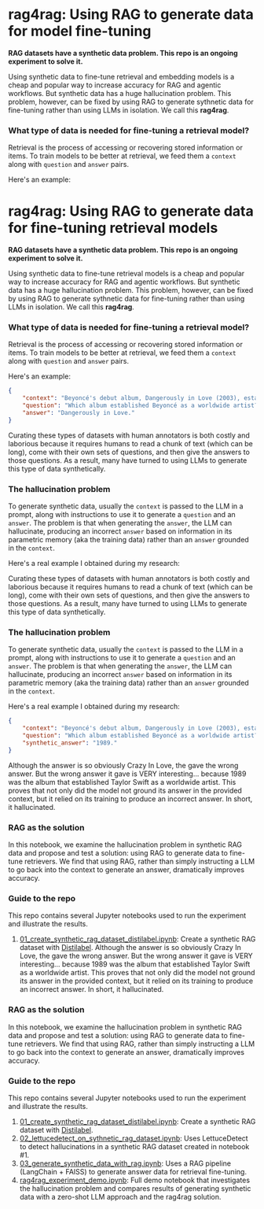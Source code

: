 # rag4rag: Using RAG to generate data for model fine-tuning

**RAG datasets have a synthetic data problem. This repo is an ongoing experiment to solve it.**

Using synthetic data to fine-tune retrieval and embedding models is a cheap and popular way to increase accuracy for RAG and agentic workflows. But synthetic data has a huge hallucination problem. This problem, however, can be fixed by using RAG to generate sythnetic data for fine-tuning rather than using LLMs in isolation. We call this **rag4rag**.

### What type of data is needed for fine-tuning a retrieval model?

Retrieval is the process of accessing or recovering stored information or items. To train models to be better at retrieval, we feed them a `context` along with `question` and `answer` pairs.

Here's an example:

# rag4rag: Using RAG to generate data for fine-tuning retrieval models

**RAG datasets have a synthetic data problem. This repo is an ongoing experiment to solve it.**

Using synthetic data to fine-tune retrieval models is a cheap and popular way to increase accuracy for RAG and agentic workflows. But synthetic data has a huge hallucination problem. This problem, however, can be fixed by using RAG to generate sythnetic data for fine-tuning rather than using LLMs in isolation. We call this **rag4rag**.

### What type of data is needed for fine-tuning a retrieval model?
Retrieval is the process of accessing or recovering stored information or items. To train models to be better at retrieval, we feed them a `context` along with `question` and `answer` pairs.

Here's an example:
```json
{
    "context": "Beyoncé's debut album, Dangerously in Love (2003), established her as a solo artist worldwide.",
    "question": "Which album established Beyoncé as a worldwide artist?",
    "answer": "Dangerously in Love."
}
```

Curating these types of datasets with human annotators is both costly and laborious because it requires humans to read a chunk of text (which can be long), come with their own sets of questions, and then give the answers to those questions. As a result, many have turned to using LLMs to generate this type of data synthetically.

### The hallucination problem

To generate synthetic data, usually the `context` is passed to the LLM in a prompt, along with instructions to use it to generate a `question` and an `answer`. The problem is that when generating the `answer`, the LLM can hallucinate, producing an incorrect `answer` based on information in its parametric memory (aka the training data) rather than an `answer` grounded in the `context`.

Here's a real example I obtained during my research:

Curating these types of datasets with human annotators is both costly and laborious because it requires humans to read a chunk of text (which can be long), come with their own sets of questions, and then give the answers to those questions. As a result, many have turned to using LLMs to generate this type of data synthetically. 

### The hallucination problem

To generate synthetic data, usually the `context` is passed to the LLM in a prompt, along with instructions to use it to generate a `question` and an `answer`. The problem is that when generating the `answer`, the LLM can hallucinate, producing an incorrect `answer` based on information in its parametric memory (aka the training data) rather than an `answer` grounded in the `context`. 

Here's a real example I obtained during my research:
```json
{
    "context": "Beyoncé's debut album, Dangerously in Love (2003), established her as a solo artist worldwide.",
    "question": "Which album established Beyoncé as a worldwide artist?",
    "synthetic_answer": "1989."
}
```

Although the answer is so obviously Crazy In Love, the gave the wrong answer. But the wrong answer it gave is VERY interesting... because 1989 was the album that established Taylor Swift as a worldwide artist. This proves that not only did the model not ground its answer in the provided context, but it relied on its training to produce an incorrect answer. In short, it hallucinated.

### RAG as the solution

In this notebook, we examine the hallucination problem in synthetic RAG data and propose and test a solution: using RAG to generate data to fine-tune retrievers. We find that using RAG, rather than simply instructing a LLM to go back into the context to generate an answer, dramatically improves accuracy.

### Guide to the repo

This repo contains several Jupyter notebooks used to run the experiment and illustrate the results.

1. [01_create_synthetic_rag_dataset_distilabel.ipynb](https://github.com/m-newhauser/rag4rag/blob/main/notebooks/01_create_synthetic_rag_dataset_distilabel.ipynb):
   Create a synthetic RAG dataset with [Distilabel](https://github.com/argilla-io/distilabel).
Although the answer is so obviously Crazy In Love, the gave the wrong answer. But the wrong answer it gave is VERY interesting... because 1989 was the album that established Taylor Swift as a worldwide artist. This proves that not only did the model not ground its answer in the provided context, but it relied on its training to produce an incorrect answer. In short, it hallucinated.

### RAG as the solution
In this notebook, we examine the hallucination problem in synthetic RAG data and propose and test a solution: using RAG to generate data to fine-tune retrievers. We find that using RAG, rather than simply instructing a LLM to go back into the context to generate an answer, dramatically improves accuracy.

### Guide to the repo
This repo contains several Jupyter notebooks used to run the experiment and illustrate the results.
1. [01_create_synthetic_rag_dataset_distilabel.ipynb](https://github.com/m-newhauser/rag4rag/blob/main/notebooks/01_create_synthetic_rag_dataset_distilabel.ipynb): 
Create a synthetic RAG dataset with [Distilabel](https://github.com/argilla-io/distilabel).
2. [02_lettucedetect_on_sythnetic_rag_dataset.ipynb](https://github.com/m-newhauser/rag4rag/blob/main/notebooks/02_lettucedetect_on_sythnetic_rag_dataset.ipynb): Uses LettuceDetect to detect hallucinations in a synthetic RAG dataset created in notebook #1.
3. [03_generate_synthetic_data_with_rag.ipynb](https://github.com/m-newhauser/rag4rag/blob/main/notebooks/03_generate_synthetic_data_with_rag.ipynb): Uses a RAG pipeline (LangChain + FAISS) to generate answer data for retrieval fine-tuning.
4. [rag4rag_experiment_demo.ipynb](https://github.com/m-newhauser/rag4rag/blob/main/notebooks/rag4rag_experiment_demo.ipynb): Full demo notebook that investigates the hallucination problem and compares results of generating synthetic data with a zero-shot LLM approach and the rag4rag solution.
